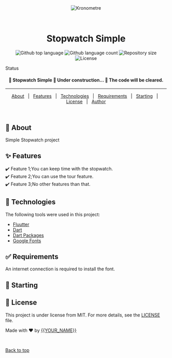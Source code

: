 <div align="center" id="top"> 
  <img src="./.github/app.gif" alt="Kronometre" />

  &#xa0;

  <!-- <a href="https://kronometre.netlify.app">Demo</a> -->
</div>

<h1 align="center">Stopwatch Simple</h1>

<p align="center">
  <img alt="Github top language" src="https://img.shields.io/github/languages/top/{YOUR_GITHUB_USERNAME}/kronometre?color=56BEB8">

  <img alt="Github language count" src="https://img.shields.io/github/languages/count/{{YOUR_GITHUB_USERNAME}}/kronometre?color=56BEB8">

  <img alt="Repository size" src="https://img.shields.io/github/repo-size/{{YOUR_GITHUB_USERNAME}}/kronometre?color=56BEB8">

  <img alt="License" src="https://img.shields.io/github/license/{{YOUR_GITHUB_USERNAME}}/kronometre?color=56BEB8">

  <!-- <img alt="Github issues" src="https://img.shields.io/github/issues/{{YOUR_GITHUB_USERNAME}}/kronometre?color=56BEB8" /> -->

  <!-- <img alt="Github forks" src="https://img.shields.io/github/forks/{{YOUR_GITHUB_USERNAME}}/kronometre?color=56BEB8" /> -->

  <!-- <img alt="Github stars" src="https://img.shields.io/github/stars/{{YOUR_GITHUB_USERNAME}}/kronometre?color=56BEB8" /> -->
</p>

Status

<h4 align="center"> 
	🚧  Stopwatch Simple 🚀 Under construction...  🚧
  The code will be cleared.
</h4> 

<hr>

<p align="center">
  <a href="#dart-about">About</a> &#xa0; | &#xa0; 
  <a href="#sparkles-features">Features</a> &#xa0; | &#xa0;
  <a href="#rocket-technologies">Technologies</a> &#xa0; | &#xa0;
  <a href="#white_check_mark-requirements">Requirements</a> &#xa0; | &#xa0;
  <a href="#checkered_flag-starting">Starting</a> &#xa0; | &#xa0;
  <a href="#memo-license">License</a> &#xa0; | &#xa0;
  <a href="https://github.com/{{YOUR_GITHUB_USERNAME}}" target="_blank">Author</a>
</p>

<br>

## :dart: About ##

Simple Stopwatch project

## :sparkles: Features ##

:heavy_check_mark: Feature 1;You can keep time with the stopwatch.\
:heavy_check_mark: Feature 2;You can use the tour feature.\
:heavy_check_mark: Feature 3;No other features than that.

## :rocket: Technologies ##

The following tools were used in this project:

- [Fluutter](https://flutter.dev)
- [Dart](https://dart.dev)
- [Dart Packages](https://pub.dev)
- [Google Fonts](https://fonts.google.com/)

## :white_check_mark: Requirements ##

An internet connection is required to install the font.

## :checkered_flag: Starting ##



## :memo: License ##

This project is under license from MIT. For more details, see the [LICENSE](LICENSE.md) file.


Made with :heart: by <a href="https://github.com/{{YOUR_GITHUB_USERNAME}}" target="_blank">{{YOUR_NAME}}</a>

&#xa0;

<a href="#top">Back to top</a>
